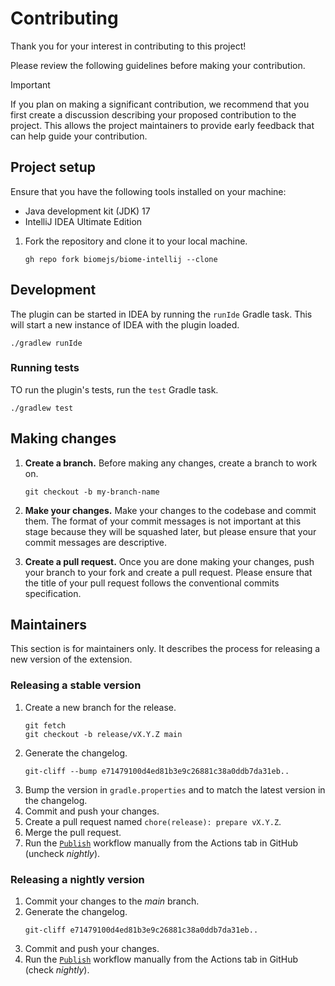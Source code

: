 # Contributing

Thank you for your interest in contributing to this project! 

Please review the following guidelines before making your contribution.

> [!IMPORTANT]
> If you plan on making a significant contribution, we recommend that you first create a discussion describing your proposed contribution to the project. This allows the project maintainers to provide early feedback that can help guide your contribution.

## Project setup

Ensure that you have the following tools installed on your machine:

- Java development kit (JDK) 17
- IntelliJ IDEA Ultimate Edition

1. Fork the repository and clone it to your local machine.
   ```shell
   gh repo fork biomejs/biome-intellij --clone
   ```

## Development

The plugin can be started in IDEA by running the `runIde` Gradle task. This will start a new instance of IDEA with the plugin loaded.

```shell
./gradlew runIde
```

### Running tests

TO run the plugin's tests, run the `test` Gradle task.

```shell
./gradlew test
```

## Making changes

1. **Create a branch.** Before making any changes, create a branch to work on.
   ```shell
   git checkout -b my-branch-name
   ```
2. **Make your changes.** Make your changes to the codebase and commit them. The format of your commit messages is not important at this stage because they will be squashed later, but please ensure that your commit messages are descriptive.

3. **Create a pull request.** Once you are done making your changes, push your branch to your fork and create a pull request. Please ensure that the title of your pull request follows the conventional commits specification.

## Maintainers

This section is for maintainers only. It describes the process for releasing a new version of the extension.

### Releasing a stable version

1. Create a new branch for the release.
   ```shell
   git fetch
   git checkout -b release/vX.Y.Z main
   ```
2. Generate the changelog.
   ```shell
   git-cliff --bump e71479100d4ed81b3e9c26881c38a0ddb7da31eb..
   ```
3. Bump the version in `gradle.properties` and to match the latest version in the changelog.
4. Commit and push your changes.
5. Create a pull request named `chore(release): prepare vX.Y.Z`.
6. Merge the pull request.
7. Run the [`Publish`](https://github.com/biomejs/biome-intellij/actions/workflows/publish.yaml) workflow manually from the Actions tab in GitHub (uncheck _nightly_).

### Releasing a nightly version

1. Commit your changes to the _main_ branch.
2. Generate the changelog.
   ```shell
   git-cliff e71479100d4ed81b3e9c26881c38a0ddb7da31eb..
   ```
3. Commit and push your changes.
4. Run the [`Publish`](https://github.com/biomejs/biome-intellij/actions/workflows/publish.yaml) workflow manually from the Actions tab in GitHub (check _nightly_).